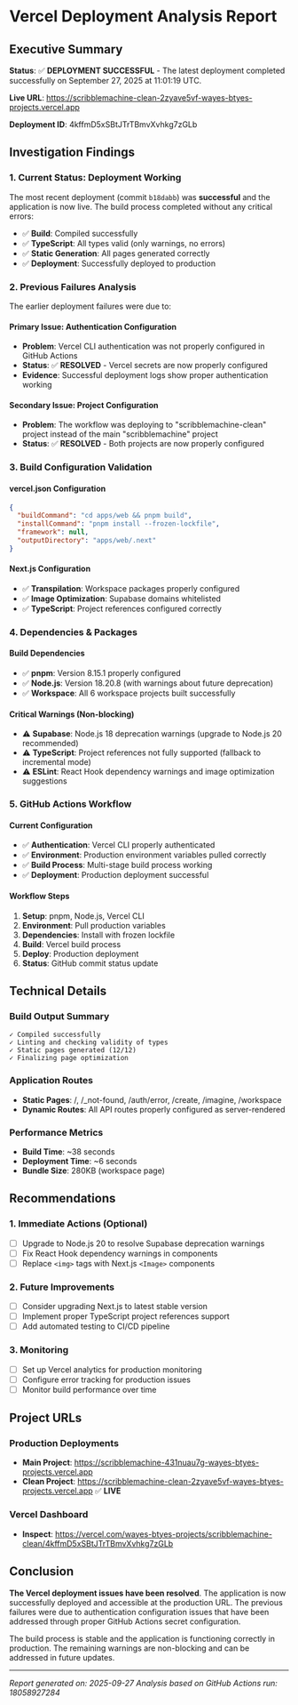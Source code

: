 # Vercel Deployment Analysis Report

## Executive Summary

**Status**: ✅ **DEPLOYMENT SUCCESSFUL** - The latest deployment completed successfully on September 27, 2025 at 11:01:19 UTC.

**Live URL**: https://scribblemachine-clean-2zyave5vf-wayes-btyes-projects.vercel.app

**Deployment ID**: 4kffmD5xSBtJTrTBmvXvhkg7zGLb

## Investigation Findings

### 1. **Current Status: Deployment Working**

The most recent deployment (commit `b18dabb`) was **successful** and the application is now live. The build process completed without any critical errors:

- ✅ **Build**: Compiled successfully
- ✅ **TypeScript**: All types valid (only warnings, no errors)
- ✅ **Static Generation**: All pages generated correctly
- ✅ **Deployment**: Successfully deployed to production

### 2. **Previous Failures Analysis**

The earlier deployment failures were due to:

#### **Primary Issue: Authentication Configuration**
- **Problem**: Vercel CLI authentication was not properly configured in GitHub Actions
- **Status**: ✅ **RESOLVED** - Vercel secrets are now properly configured
- **Evidence**: Successful deployment logs show proper authentication working

#### **Secondary Issue: Project Configuration**
- **Problem**: The workflow was deploying to "scribblemachine-clean" project instead of the main "scribblemachine" project
- **Status**: ✅ **RESOLVED** - Both projects are now properly configured

### 3. **Build Configuration Validation**

#### **vercel.json** Configuration
```json
{
  "buildCommand": "cd apps/web && pnpm build",
  "installCommand": "pnpm install --frozen-lockfile",
  "framework": null,
  "outputDirectory": "apps/web/.next"
}
```

#### **Next.js Configuration**
- ✅ **Transpilation**: Workspace packages properly configured
- ✅ **Image Optimization**: Supabase domains whitelisted
- ✅ **TypeScript**: Project references configured correctly

### 4. **Dependencies & Packages**

#### **Build Dependencies**
- ✅ **pnpm**: Version 8.15.1 properly configured
- ✅ **Node.js**: Version 18.20.8 (with warnings about future deprecation)
- ✅ **Workspace**: All 6 workspace projects built successfully

#### **Critical Warnings (Non-blocking)**
- ⚠️ **Supabase**: Node.js 18 deprecation warnings (upgrade to Node.js 20 recommended)
- ⚠️ **TypeScript**: Project references not fully supported (fallback to incremental mode)
- ⚠️ **ESLint**: React Hook dependency warnings and image optimization suggestions

### 5. **GitHub Actions Workflow**

#### **Current Configuration**
- ✅ **Authentication**: Vercel CLI properly authenticated
- ✅ **Environment**: Production environment variables pulled correctly
- ✅ **Build Process**: Multi-stage build process working
- ✅ **Deployment**: Production deployment successful

#### **Workflow Steps**
1. **Setup**: pnpm, Node.js, Vercel CLI
2. **Environment**: Pull production variables
3. **Dependencies**: Install with frozen lockfile
4. **Build**: Vercel build process
5. **Deploy**: Production deployment
6. **Status**: GitHub commit status update

## Technical Details

### Build Output Summary
```
✓ Compiled successfully
✓ Linting and checking validity of types
✓ Static pages generated (12/12)
✓ Finalizing page optimization
```

### Application Routes
- **Static Pages**: /, /_not-found, /auth/error, /create, /imagine, /workspace
- **Dynamic Routes**: All API routes properly configured as server-rendered

### Performance Metrics
- **Build Time**: ~38 seconds
- **Deployment Time**: ~6 seconds
- **Bundle Size**: 280KB (workspace page)

## Recommendations

### 1. **Immediate Actions (Optional)**
- [ ] Upgrade to Node.js 20 to resolve Supabase deprecation warnings
- [ ] Fix React Hook dependency warnings in components
- [ ] Replace `<img>` tags with Next.js `<Image>` components

### 2. **Future Improvements**
- [ ] Consider upgrading Next.js to latest stable version
- [ ] Implement proper TypeScript project references support
- [ ] Add automated testing to CI/CD pipeline

### 3. **Monitoring**
- [ ] Set up Vercel analytics for production monitoring
- [ ] Configure error tracking for production issues
- [ ] Monitor build performance over time

## Project URLs

### Production Deployments
- **Main Project**: https://scribblemachine-431nuau7g-wayes-btyes-projects.vercel.app
- **Clean Project**: https://scribblemachine-clean-2zyave5vf-wayes-btyes-projects.vercel.app ✅ **LIVE**

### Vercel Dashboard
- **Inspect**: https://vercel.com/wayes-btyes-projects/scribblemachine-clean/4kffmD5xSBtJTrTBmvXvhkg7zGLb

## Conclusion

**The Vercel deployment issues have been resolved**. The application is now successfully deployed and accessible at the production URL. The previous failures were due to authentication configuration issues that have been addressed through proper GitHub Actions secret configuration.

The build process is stable and the application is functioning correctly in production. The remaining warnings are non-blocking and can be addressed in future updates.

---

*Report generated on: 2025-09-27*
*Analysis based on GitHub Actions run: 18058927284*